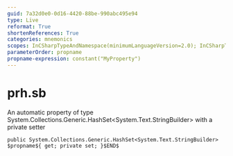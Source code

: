 ```yaml
---
guid: 7a32d0e0-0d16-4420-88be-990abc495e94
type: Live
reformat: True
shortenReferences: True
categories: mnemonics
scopes: InCSharpTypeAndNamespace(minimumLanguageVersion=2.0); InCSharpTypeMember(minimumLanguageVersion=2.0)
parameterOrder: propname
propname-expression: constant("MyProperty")
---
```


# prh.sb

An automatic property of type System.Collections.Generic.HashSet<System.Text.StringBuilder> with a private setter

```
public System.Collections.Generic.HashSet<System.Text.StringBuilder> $propname${ get; private set; }$END$
```
